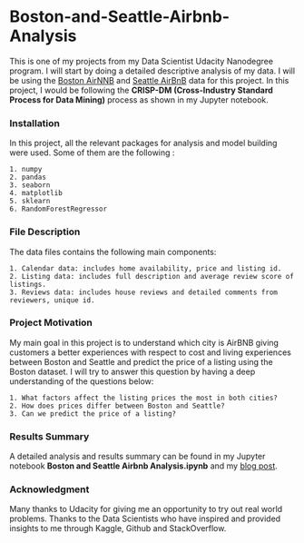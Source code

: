 # Boston-and-Seattle-Airbnb-Analysis
This is one of my projects from my Data Scientist Udacity Nanodegree program. I will start by doing a detailed descriptive analysis of my data.
I will be using the [Boston AirNNB](https://www.kaggle.com/airbnb/boston) and [Seattle AirBnB](https://www.kaggle.com/airbnb/seattle/data) data for this project. In this project, I would be following the **CRISP-DM (Cross-Industry Standard Process for Data Mining)** process as shown in my Jupyter notebook.

### Installation
In this project, all the relevant packages for analysis and model building were used. Some of them are the following :

    1. numpy
    2. pandas
    3. seaborn
    4. matplotlib
    5. sklearn
    6. RandomForestRegressor
 


### File Description
The data files contains the following main components:

    1. Calendar data: includes home availability, price and listing id.
    2. Listing data: includes full description and average review score of listings.
    3. Reviews data: includes house reviews and detailed comments from reviewers, unique id.
    

### Project Motivation
My main goal in this project is to understand which city is AirBNB giving customers a better experiences with respect to cost and living experiences between Boston and Seattle and predict the price of a listing using the Boston dataset.
I will try to answer this question by having a deep understanding of the questions below:

    1. What factors affect the listing prices the most in both cities?
    2. How does prices differ between Boston and Seattle?
    3. Can we predict the price of a listing?     
    
### Results Summary
A detailed analysis and results summary can be found in my Jupyter notebook **Boston and Seattle Airbnb Analysis.ipynb** and my [blog post](https://medium.com/@bokeke_37284/boston-and-seattle-airbnb-analysis-4be7230a01fb).


### Acknowledgment
Many thanks to Udacity for giving me an opportunity to try out real world problems. Thanks to the Data Scientists who have inspired and provided insights to me through Kaggle, Github and StackOverflow.

